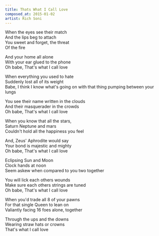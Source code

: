 ```yaml
---
title: Thats What I Call Love
composed_at: 2015-01-02
artist: Rich Soni
---
```


When the eyes see their match  
And the lips beg to attach  
You sweet and forget, the threat  
Of the fire  

And your home all alone  
With your ear glued to the phone  
Oh babe, That's what I call love  

When everything you used to hate  
Suddenly lost all of its weight  
Babe, I think I know what's going on with that thing pumping between your lungs   

You see their name written in the clouds  
And their masquerader in the crowds  
Oh babe, That's what I call love  

When you know that all the stars,  
Saturn Neptune and mars  
Couldn't hold all the happiness you feel  

And, Zeus' Aphrodite would say  
Your bond is majestic and mighty  
Oh babe, That's what I call love  

Eclipsing Sun and Moon  
Clock hands at noon  
Seem askew when compared to you two together  

You will lick each others wounds  
Make sure each others strings are tuned  
Oh babe, That's what I call love  

When you'd trade all 8 of your pawns  
For that single Queen to lean on  
Valiantly facing 16 foes alone, together  

Through the ups and the downs  
Wearing straw hats or crowns  
That's what I call love  

